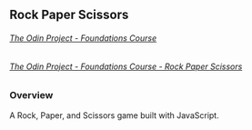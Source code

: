 ## Rock Paper Scissors

###### [The Odin Project - Foundations Course](https://www.theodinproject.com/courses/foundations)

###### [The Odin Project - Foundations Course - Rock Paper Scissors](https://www.theodinproject.com/courses/foundations/lessons/rock-paper-scissors)

### Overview

A Rock, Paper, and Scissors game built with JavaScript. 

